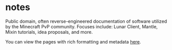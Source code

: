 # notes
Public domain, often reverse-engineered documentation of software utilized by the Minecraft PvP community. Focuses include: Lunar Client, Mantle, Mixin tutorials, idea proposals, and more.

You can view the pages with rich formatting and metadata [here](https://tomat.dev/projects/mc/notes/en/home).
